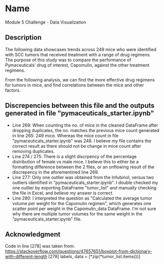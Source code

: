 # Name

Module 5 Challenge - Data Visualization


## Description

The following data showcases trends across 249 mice who were identified with SCC tumors that received treatment with a range of drug regimens. The purpose of this study was to compare the performance of Pymaceuticals’ drug of interest, Capomulin, against the other treatment regimens.

From the following analysis, we can find the more effective drug regimens for tumors in mice, and find correlations between the mice and other factors.

## Discrepencies between this file and the outputs generated in file "pymaceuticals_starter.ipynb"
* Line 269: When counting the no. of mice in the cleaned DataFrame after dropping duplicates, the no. matches the previous mice count generated in line 265: 249 mice. Whereas the mice count in file "pymaceuticals_starter.ipynb" was 248. I believe my file contains the correct result as there should not be change in mice count after removing duplicates.
* Line 274 / 275: There is a slight discrpency of the percentage distribution of female vs male mice. I believe this to either be a formatting difference between the 2 files, or an onflowing result of the discrepency in the aforementined line 269.
* Line 277: Only one outlier was obtained from the Infubinol, versus two outliers identified in "pymaceuticals_starter.ipynb". I double checked my one outlier by exporting DataFrame "tumor_list" and manually checking the file in Excel, and believe my answer is correct.
* Line 280: I interpreted the question as "Calculated the average tumor volume per weight for the Capomulin regimen", which generates one scatter point per weight in the Capomulin_data DataFrame. I'm not sure why there are multiple tumor volumes for the same weight in the "pymaceuticals_starter.ipynb" file.

## Acknowledgment

Code in line [278] was taken from: https://stackoverflow.com/questions/47657651/boxplot-from-dictionary-with-different-length
  [278] labels, data = [*zip(*tumor_list.items())] 

